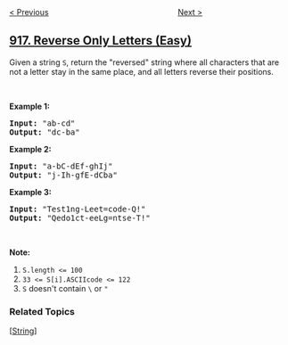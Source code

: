 <!--|This file generated by command(leetcode description); DO NOT EDIT.    |-->
<!--+----------------------------------------------------------------------+-->
<!--|@author    openset <openset.wang@gmail.com>                           |-->
<!--|@link      https://github.com/openset                                 |-->
<!--|@home      https://github.com/openset/leetcode                        |-->
<!--+----------------------------------------------------------------------+-->

[< Previous](https://github.com/openset/leetcode/tree/master/problems/word-subsets "Word Subsets")
　　　　　　　　　　　　　　　　
[Next >](https://github.com/openset/leetcode/tree/master/problems/maximum-sum-circular-subarray "Maximum Sum Circular Subarray")

## [917. Reverse Only Letters (Easy)](https://leetcode.com/problems/reverse-only-letters "仅仅反转字母")

<p>Given a string <code>S</code>, return the &quot;reversed&quot; string where all characters that are not a letter&nbsp;stay in the same place, and all letters reverse their positions.</p>

<p>&nbsp;</p>

<div>
<div>
<div>
<ol>
</ol>
</div>
</div>
</div>

<div>
<p><strong>Example 1:</strong></p>

<pre>
<strong>Input: </strong><span id="example-input-1-1">&quot;ab-cd&quot;</span>
<strong>Output: </strong><span id="example-output-1">&quot;dc-ba&quot;</span>
</pre>

<div>
<p><strong>Example 2:</strong></p>

<pre>
<strong>Input: </strong><span id="example-input-2-1">&quot;a-bC-dEf-ghIj&quot;</span>
<strong>Output: </strong><span id="example-output-2">&quot;j-Ih-gfE-dCba&quot;</span>
</pre>

<div>
<p><strong>Example 3:</strong></p>

<pre>
<strong>Input: </strong><span id="example-input-3-1">&quot;Test1ng-Leet=code-Q!&quot;</span>
<strong>Output: </strong><span id="example-output-3">&quot;Qedo1ct-eeLg=ntse-T!&quot;</span>
</pre>

<p>&nbsp;</p>

<div>
<p><strong><span>Note:</span></strong></p>

<ol>
	<li><code>S.length &lt;= 100</code></li>
	<li><code>33 &lt;= S[i].ASCIIcode &lt;= 122</code>&nbsp;</li>
	<li><code>S</code> doesn&#39;t contain <code>\</code> or <code>&quot;</code></li>
</ol>
</div>
</div>
</div>
</div>

### Related Topics
  [[String](https://github.com/openset/leetcode/tree/master/tag/string/README.md)]
